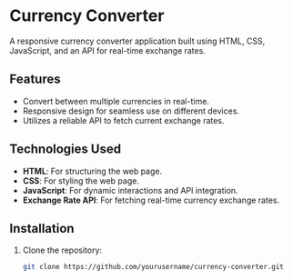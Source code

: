 # Currency Converter

A responsive currency converter application built using HTML, CSS, JavaScript, and an API for real-time exchange rates.

## Features

- Convert between multiple currencies in real-time.
- Responsive design for seamless use on different devices.
- Utilizes a reliable API to fetch current exchange rates.

## Technologies Used

- **HTML**: For structuring the web page.
- **CSS**: For styling the web page.
- **JavaScript**: For dynamic interactions and API integration.
- **Exchange Rate API**: For fetching real-time currency exchange rates.

## Installation

1. Clone the repository:
   ```bash
   git clone https://github.com/yourusername/currency-converter.git
